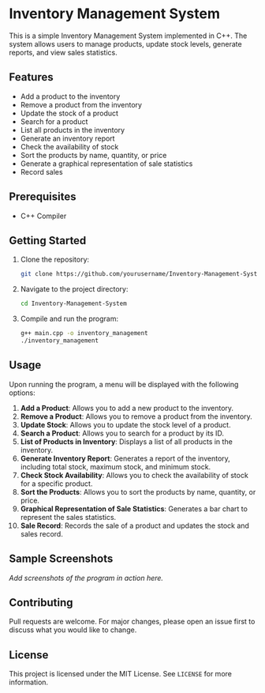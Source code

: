 # Inventory Management System
This is a simple Inventory Management System implemented in C++. The system allows users to manage products, update stock levels, generate reports, and view sales statistics. 
## Features
- Add a product to the inventory
- Remove a product from the inventory
- Update the stock of a product
- Search for a product
- List all products in the inventory
- Generate an inventory report
- Check the availability of stock
- Sort the products by name, quantity, or price
- Generate a graphical representation of sale statistics
- Record sales
## Prerequisites
- C++ Compiler
## Getting Started
1. Clone the repository:
    ```bash
    git clone https://github.com/yourusername/Inventory-Management-System.git
    ```
2. Navigate to the project directory:
    ```bash
    cd Inventory-Management-System
    ```
3. Compile and run the program:
    ```bash
    g++ main.cpp -o inventory_management
    ./inventory_management
    ```
## Usage
Upon running the program, a menu will be displayed with the following options:
1. **Add a Product**: Allows you to add a new product to the inventory.
2. **Remove a Product**: Allows you to remove a product from the inventory.
3. **Update Stock**: Allows you to update the stock level of a product.
4. **Search a Product**: Allows you to search for a product by its ID.
5. **List of Products in Inventory**: Displays a list of all products in the inventory.
6. **Generate Inventory Report**: Generates a report of the inventory, including total stock, maximum stock, and minimum stock.
7. **Check Stock Availability**: Allows you to check the availability of stock for a specific product.
8. **Sort the Products**: Allows you to sort the products by name, quantity, or price.
9. **Graphical Representation of Sale Statistics**: Generates a bar chart to represent the sales statistics.
10. **Sale Record**: Records the sale of a product and updates the stock and sales record.
## Sample Screenshots
*Add screenshots of the program in action here.*
## Contributing
Pull requests are welcome. For major changes, please open an issue first to discuss what you would like to change.
## License
This project is licensed under the MIT License. See `LICENSE` for more information.
